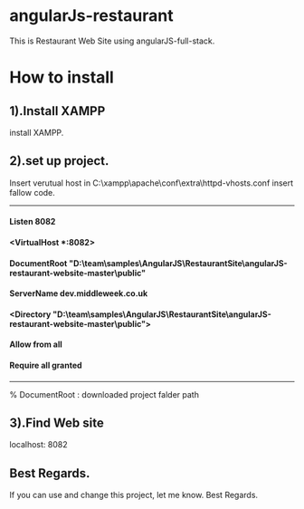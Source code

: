 # angularJs-restaurant

This is Restaurant Web Site using angularJS-full-stack.

# How to install

## 1).Install XAMPP

 install XAMPP.
 
## 2).set up project.

 
  Insert verutual host in C:\xampp\apache\conf\extra\httpd-vhosts.conf
  insert fallow code.
  
  ---------------------------------------------------------------------------
 #### Listen 8082
 #### <VirtualHost *:8082>
  ####   DocumentRoot "D:\team\samples\AngularJS\RestaurantSite\angularJS-restaurant-website-master\public"
  ####   ServerName dev.middleweek.co.uk
  ####   <Directory "D:\team\samples\AngularJS\RestaurantSite\angularJS-restaurant-website-master\public">
  ####       Allow from all
   ####      Require all granted
   ####  </Directory>
 #### </VirtualHost>
---------------------------------------------------------------------------
%  DocumentRoot : downloaded project falder path

## 3).Find Web site

 localhost: 8082

## Best Regards.
If you can use and change this project, let me know.
Best Regards.
  
